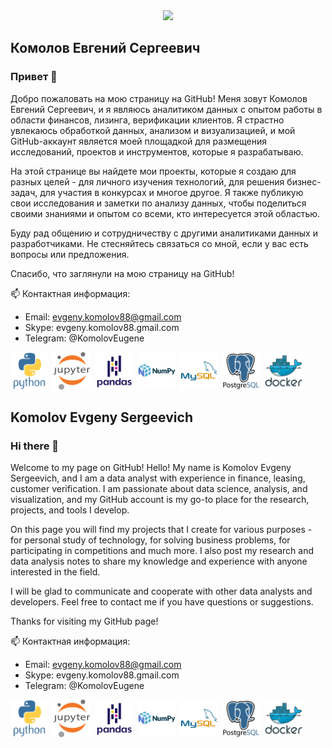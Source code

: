 
<div id="header" align="center">
  <img src="https://media.giphy.com/media/FoVzfcqCDSb7zCynOp/giphy.gif" width="100"/>
</div>

## Комолов Евгений Сергеевич

### Привет 👋
Добро пожаловать на мою страницу на GitHub!
Меня зовут Комолов Евгений Сергеевич, и я являюсь аналитиком данных с опытом работы в области финансов, лизинга, верификации клиентов. Я страстно увлекаюсь обработкой данных, анализом и визуализацией, и мой GitHub-аккаунт является моей площадкой для размещения исследований, проектов и инструментов, которые я разрабатываю.

На этой странице вы найдете мои проекты, которые я создаю для разных целей - для личного изучения технологий, для решения бизнес-задач, для участия в конкурсах и многое другое. Я также публикую свои исследования и заметки по анализу данных, чтобы поделиться своими знаниями и опытом со всеми, кто интересуется этой областью.

Буду рад общению и сотрудничеству с другими аналитиками данных и разработчиками. Не стесняйтесь связаться со мной, если у вас есть вопросы или предложения.

Спасибо, что заглянули на мою страницу на GitHub!

📫 Контактная информация:
- Email: evgeny.komolov88@gmail.com
- Skype: evgeny.komolov88.gmail.com
- Telegram: @KomolovEugene
<div>
  <img src="https://github.com/devicons/devicon/blob/master/icons/python/python-original-wordmark.svg" title="python" alt="python" width="60" height="60"/>&nbsp;
  <img src="https://github.com/devicons/devicon/blob/master/icons/jupyter/jupyter-original-wordmark.svg" title="jupiter" alt="jupiter" width="60" height="60"/>&nbsp;
  <img src="https://github.com/devicons/devicon/blob/master/icons/pandas/pandas-original-wordmark.svg" title="Pandas" alt="Pandas" width="60" height="60"/>&nbsp;
  <img src="https://github.com/devicons/devicon/blob/master/icons/numpy/numpy-original-wordmark.svg" title="Pandas" alt="Pandas" width="60" height="60"/>&nbsp;
  <img src="https://github.com/devicons/devicon/blob/master/icons/mysql/mysql-original-wordmark.svg" title="mySQL" alt="mySQL" width="60" height="60"/>&nbsp;
  <img src="https://github.com/devicons/devicon/blob/master/icons/postgresql/postgresql-original-wordmark.svg" title="mySQL" alt="mySQL" width="60" height="60"/>&nbsp;
   <img src="https://github.com/devicons/devicon/blob/master/icons/docker/docker-original-wordmark.svg" title="mySQL" alt="mySQL" width="60" height="60"/>&nbsp;

</div>

## Komolov Evgeny Sergeevich

### Hi there 👋

Welcome to my page on GitHub! Hello! My name is Komolov Evgeny Sergeevich, and I am a data analyst with experience in finance, leasing, customer verification. I am passionate about data science, analysis, and visualization, and my GitHub account is my go-to place for the research, projects, and tools I develop.

On this page you will find my projects that I create for various purposes - for personal study of technology, for solving business problems, for participating in competitions and much more. I also post my research and data analysis notes to share my knowledge and experience with anyone interested in the field.

I will be glad to communicate and cooperate with other data analysts and developers. Feel free to contact me if you have questions or suggestions.

Thanks for visiting my GitHub page!

📫 Контактная информация:
- Email: evgeny.komolov88@gmail.com
- Skype: evgeny.komolov88.gmail.com
- Telegram: @KomolovEugene
<!--
**Eugene-data/Eugene-data** is a ✨ _special_ ✨ repository because its `README.md` (this file) appears on your GitHub profile.


Here are some ideas to get you started:

- 🔭 I’m currently working on ...
- 🌱 I’m currently learning ...
- 👯 I’m looking to collaborate on ...
- 🤔 I’m looking for help with ...
- 💬 Ask me about ...
- 📫 How to reach me: ...
- 😄 Pronouns: ...
- ⚡ Fun fact: ...
-->
<div>
  <img src="https://github.com/devicons/devicon/blob/master/icons/python/python-original-wordmark.svg" title="python" alt="python" width="60" height="60"/>&nbsp;
  <img src="https://github.com/devicons/devicon/blob/master/icons/jupyter/jupyter-original-wordmark.svg" title="jupiter" alt="jupiter" width="60" height="60"/>&nbsp;
  <img src="https://github.com/devicons/devicon/blob/master/icons/pandas/pandas-original-wordmark.svg" title="Pandas" alt="Pandas" width="60" height="60"/>&nbsp;
  <img src="https://github.com/devicons/devicon/blob/master/icons/numpy/numpy-original-wordmark.svg" title="Pandas" alt="Pandas" width="60" height="60"/>&nbsp;
  <img src="https://github.com/devicons/devicon/blob/master/icons/mysql/mysql-original-wordmark.svg" title="mySQL" alt="mySQL" width="60" height="60"/>&nbsp;
  <img src="https://github.com/devicons/devicon/blob/master/icons/postgresql/postgresql-original-wordmark.svg" title="mySQL" alt="mySQL" width="60" height="60"/>&nbsp;
   <img src="https://github.com/devicons/devicon/blob/master/icons/docker/docker-original-wordmark.svg" title="mySQL" alt="mySQL" width="60" height="60"/>&nbsp;

</div>
